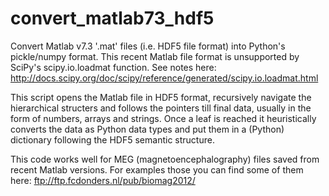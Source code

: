 convert_matlab73_hdf5
=====================

Convert Matlab v7.3 '.mat' files (i.e. HDF5 file format) into Python's
pickle/numpy format. This recent Matlab file format is unsupported by
SciPy's scipy.io.loadmat function. See notes here:
http://docs.scipy.org/doc/scipy/reference/generated/scipy.io.loadmat.html

This script opens the Matlab file in HDF5 format, recursively navigate
the hierarchical structers and follows the pointers till final data,
usually in the form of numbers, arrays and strings. Once a leaf is
reached it heuristically converts the data as Python data types and
put them in a (Python) dictionary following the HDF5 semantic
structure.

This code works well for MEG (magnetoencephalography) files saved from
recent Matlab versions. For examples those you can find some of them
here:
ftp://ftp.fcdonders.nl/pub/biomag2012/
